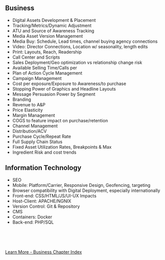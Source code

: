
## Business

- Digital Assets Development & Placement
- Tracking/Metrics/Dynamic Adjustment
- ATU and Source of Awareness Tracking
- Media Asset Version Management
- Media Buy: Schedule, Lead times, channel buying agency connections
- Video: Director Connections, Location w/ seasonality, length edits
- Print: Layouts, Reach, Readership
- Call Center and Scripts
- Sales Deployment/Geo optimization vs relationship change risk
- Available Selling Time/Calls per
- Plan of Action Cycle Management
- Campaign Management
- Cost per exposure/Exposure to Awareness/to purchase
- Stopping Power of Graphics and Headline Layouts
- Message Persuasion Power by Segment
- Branding 
- Revenue to A&P
- Price Elasticity
- Margin Management
- COGS to feature impact on purchase/retention
- Channel Management
- Distribution/ACV
- Purchase Cycle/Repeat Rate
- Full Supply Chain Status
- Fixed Asset Utilization Rates, Breakpoints & Max
- Ingredient Risk and cost trends

## Information Technology

- SEO
- Mobile: Platform/Carrier, Responsive Design, Geofencing, targeting 
- Browser compatibility with Digital Deployment, especially internationally
- Front-end: CSS/HTML/JS/UI-UX Impacts
- Host-Client: APACHE/NGNIX
- Version Control: Git & Repository
- CMS
- Containers: Docker
- Back-end: PHP/SQL


<br>
<br>
<br>

[Learn More - Business Chapter Index](../chapters.md#business)
